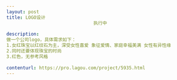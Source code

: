 ```yaml
---                
layout: post       
title: LOGO设计
                                执行中
           
description: 
做一个公司logo，具体需求如下：
1.女红珠宝以红纹石为主，深受女性喜爱 象征爱情、家庭幸福美满 女性有异性缘
2.同时还要体现珠宝的时尚
3.红色，无参考风格
     
contenturl: https://pro.lagou.com/project/5935.html      
---                 
```

